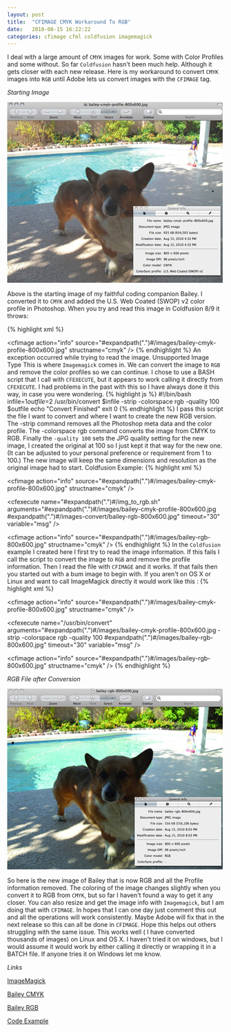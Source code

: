 ```yaml
---
layout: post
title:  "CFIMAGE CMYK Workaround To RGB"
date:   2010-08-15 16:22:22
categories: cfimage cfml coldfusion imagemagick
---
```

I deal with a large amount of `CMYK` images for work. Some with Color Profiles and some without. So far `Coldfusion` hasn't been much help. Although it gets closer with each new release. Here is my workaround to convert `CMYK` images into `RGB` until Adobe lets us convert images with the `CFIMAGE` tag.

*Starting Image*

<img src="/images/cfimage-cmyk-rgb/bailey-cmyk.jpg" style="" />

Above is the starting image of my faithful coding companion Bailey. I converted it to `CMYK` and added the U.S. Web Coated (SWOP) v2 color profile in Photoshop. When you try and read this image in Coldfusion 8/9 it throws:

{% highlight  xml %}
<!--- Try to get image info --->
<cfimage action="info" source="#expandpath(".")#/images/bailey-cmyk-profile-800x600.jpg" structname="cmyk" />
{% endhighlight %}
An exception occurred while trying to read the image.
Unsupported Image Type
This is where `Imagemagick` comes in. We can convert the image to `RGB` and remove the color profiles so we can continue. I chose to use a BASH script that I call with `CFEXECUTE`, but it appears to work calling it directly from `CFEXECUTE`. I had problems in the past with this so I have always done it this way, in case you were wondering.
{% highlight  js %}
#!/bin/bash
infile=$1
outfile=$2
/usr/bin/convert $infile -strip -colorspace rgb -quality 100 $outfile
echo "Convert Finished"
exit 0
{% endhighlight %}
I pass this script the file I want to convert and where I want to create the new RGB version. The -strip command removes all the Photoshop meta data and the color profile. The -colorspace rgb command converts the image from CMYK to RGB. Finally the `-quality 100` sets the JPG quality setting for the new image, I created the original at 100 so I just kept it that way for the new one. (It can be adjusted to your personal preference or requirement from 1 to 100.) The new image will keep the same dimensions and resolution as the original image had to start.
Coldfusion Example:
{% highlight  xml %}
<cftry>
<!--- Try to get image info --->
<cfimage action="info" source="#expandpath(".")#/images/bailey-cmyk-profile-800x600.jpg" structname="cmyk" />
<cfcatch type="any">
<!--- If it fails convert to RGB and Strip Information with ImageMagick --->
<cfexecute name="#expandpath(".")#/img_to_rgb.sh" 
arguments="#expandpath(".")#/images/bailey-cmyk-profile-800x600.jpg #expandpath(".")#/images-convert/bailey-rgb-800x600.jpg" 
timeout="30" variable="msg" />
</cfcatch>
</cftry>
<!--- Image can now be read --->
<cfimage action="info" source="#expandpath(".")#/images/bailey-rgb-800x600.jpg" structname="cmyk" />
{% endhighlight %}
In the `Coldfusion` example I created here I first try to read the image information. If this fails I call the script to convert the image to `RGB` and remove the profile information. Then I read the file with `CFIMAGE` and it works. If that fails then you started out with a bum image to begin with.
If you aren't on OS X or Linux and want to call ImageMagick directly it would work like this :
{% highlight  xml %}
<cftry>
<!--- Try to get image info --->
<cfimage action="info" source="#expandpath(".")#/images/bailey-cmyk-profile-800x600.jpg" structname="cmyk" />
<cfcatch type="any">
<!--- If it fails convert to RGB and Strip Information with ImageMagick --->
<cfexecute name="/usr/bin/convert" 
arguments="#expandpath(".")#/images/bailey-cmyk-profile-800x600.jpg -strip -colorspace rgb -quality 100 #expandpath(".")#/images/bailey-rgb-800x600.jpg" 
timeout="30" variable="msg" />
</cfcatch>
</cftry>
<!--- Image can now be read --->
<cfimage action="info" source="#expandpath(".")#/images/bailey-rgb-800x600.jpg" structname="cmyk" />
{% endhighlight %}


*RGB File after Conversion*

<img src="/images/cfimage-cmyk-rgb/bailey-rgb.jpg" style="" />

So here is the new image of Bailey that is now RGB and all the Profile information removed. The coloring of the image changes slightly when you convert it to RGB from `CMYK`, but so far I haven't found a way to get it any closer. You can also resize and get the image info with `Imagemagick`, but I am doing that with `CFIMAGE`. In hopes that I can one day just comment this out and all the operations will work consistently. Maybe Adobe will fix that in the next release so this can all be done in `CFIMAGE`.
Hope this helps out others struggling with the same issue. This works well ( I have converted thousands of images) on Linux and OS X. I haven't tried it on windows, but I would assume it would work by either calling it directly or wrapping it in a BATCH file. If anyone tries it on Windows let me know.

*Links*

[ImageMagick](http://www.imagemagick.org)

<a href="/images/cfimage-cmyk-rgb/bailey-cymk-800x600.jpg">Bailey CMYK</a>

<a href="/images/cfimage-cmyk-rgb/bailey-rgb-800x600.jpg">Bailey RGB</a>

<a href="/images/cfimage-cmyk-rgb/code.zip">Code Example</a>
